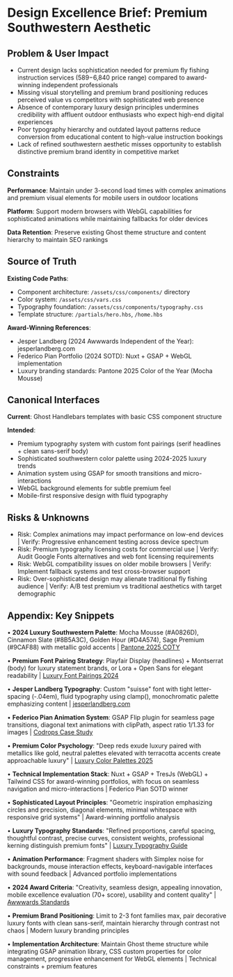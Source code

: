# Design Excellence Brief: Premium Southwestern Aesthetic

## Problem & User Impact

- Current design lacks sophistication needed for premium fly fishing instruction services ($589-$6,840 price range) compared to award-winning independent professionals
- Missing visual storytelling and premium brand positioning reduces perceived value vs competitors with sophisticated web presence
- Absence of contemporary luxury design principles undermines credibility with affluent outdoor enthusiasts who expect high-end digital experiences
- Poor typography hierarchy and outdated layout patterns reduce conversion from educational content to high-value instruction bookings
- Lack of refined southwestern aesthetic misses opportunity to establish distinctive premium brand identity in competitive market

## Constraints

**Performance**: Maintain under 3-second load times with complex animations and premium visual elements for mobile users in outdoor locations

**Platform**: Support modern browsers with WebGL capabilities for sophisticated animations while maintaining fallbacks for older devices

**Data Retention**: Preserve existing Ghost theme structure and content hierarchy to maintain SEO rankings

## Source of Truth

**Existing Code Paths**:
- Component architecture: `/assets/css/components/` directory
- Color system: `/assets/css/vars.css` 
- Typography foundation: `/assets/css/components/typography.css`
- Template structure: `/partials/hero.hbs`, `/home.hbs`

**Award-Winning References**:
- Jesper Landberg (2024 Awwwards Independent of the Year): jesperlandberg.com
- Federico Pian Portfolio (2024 SOTD): Nuxt + GSAP + WebGL implementation
- Luxury branding standards: Pantone 2025 Color of the Year (Mocha Mousse)

## Canonical Interfaces

**Current**: Ghost Handlebars templates with basic CSS component structure

**Intended**: 
- Premium typography system with custom font pairings (serif headlines + clean sans-serif body)
- Sophisticated southwestern color palette using 2024-2025 luxury trends
- Animation system using GSAP for smooth transitions and micro-interactions
- WebGL background elements for subtle premium feel
- Mobile-first responsive design with fluid typography

## Risks & Unknowns

- Risk: Complex animations may impact performance on low-end devices | Verify: Progressive enhancement testing across device spectrum
- Risk: Premium typography licensing costs for commercial use | Verify: Audit Google Fonts alternatives and web font licensing requirements  
- Risk: WebGL compatibility issues on older mobile browsers | Verify: Implement fallback systems and test cross-browser support
- Risk: Over-sophisticated design may alienate traditional fly fishing audience | Verify: A/B test premium vs traditional aesthetics with target demographic

## Appendix: Key Snippets

• **2024 Luxury Southwestern Palette**: Mocha Mousse (#A0826D), Cinnamon Slate (#8B5A3C), Golden Hour (#D4A574), Sage Premium (#9CAF88) with metallic gold accents | [Pantone 2025 COTY](https://www.pantone.com/color-of-the-year/2025)

• **Premium Font Pairing Strategy**: Playfair Display (headlines) + Montserrat (body) for luxury statement brands, or Lora + Open Sans for elegant readability | [Luxury Font Pairings 2024](https://stephcorrigan.com/beautiful-font-pairings-for-premium-brands/)

• **Jesper Landberg Typography**: Custom "suisse" font with tight letter-spacing (-.04em), fluid typography using clamp(), monochromatic palette emphasizing content | [jesperlandberg.com](https://jesperlandberg.com/)

• **Federico Pian Animation System**: GSAP Flip plugin for seamless page transitions, diagonal text animations with clipPath, aspect ratio 1/1.33 for images | [Codrops Case Study](https://tympanus.net/codrops/2024/10/02/case-study-federico-pian-portfolio-2024/)

• **Premium Color Psychology**: "Deep reds exude luxury paired with metallics like gold, neutral palettes elevated with terracotta accents create approachable luxury" | [Luxury Color Palettes 2025](https://designworklife.com/luxury-color-palettes/)

• **Technical Implementation Stack**: Nuxt + GSAP + TresJs (WebGL) + Tailwind CSS for award-winning portfolios, with focus on seamless navigation and micro-interactions | Federico Pian SOTD winner

• **Sophisticated Layout Principles**: "Geometric inspiration emphasizing circles and precision, diagonal elements, minimal whitespace with responsive grid systems" | Award-winning portfolio analysis

• **Luxury Typography Standards**: "Refined proportions, careful spacing, thoughtful contrast, precise curves, consistent weights, professional kerning distinguish premium fonts" | [Luxury Typography Guide](https://designworklife.com/luxury-fonts/)

• **Animation Performance**: Fragment shaders with Simplex noise for backgrounds, mouse interaction effects, keyboard-navigable interfaces with sound feedback | Advanced portfolio implementations

• **2024 Award Criteria**: "Creativity, seamless design, appealing innovation, mobile excellence evaluation (70+ score), usability and content quality" | [Awwwards Standards](https://www.awwwards.com/)

• **Premium Brand Positioning**: Limit to 2-3 font families max, pair decorative luxury fonts with clean sans-serif, maintain hierarchy through contrast not chaos | Modern luxury branding principles

• **Implementation Architecture**: Maintain Ghost theme structure while integrating GSAP animation library, CSS custom properties for color management, progressive enhancement for WebGL elements | Technical constraints + premium features